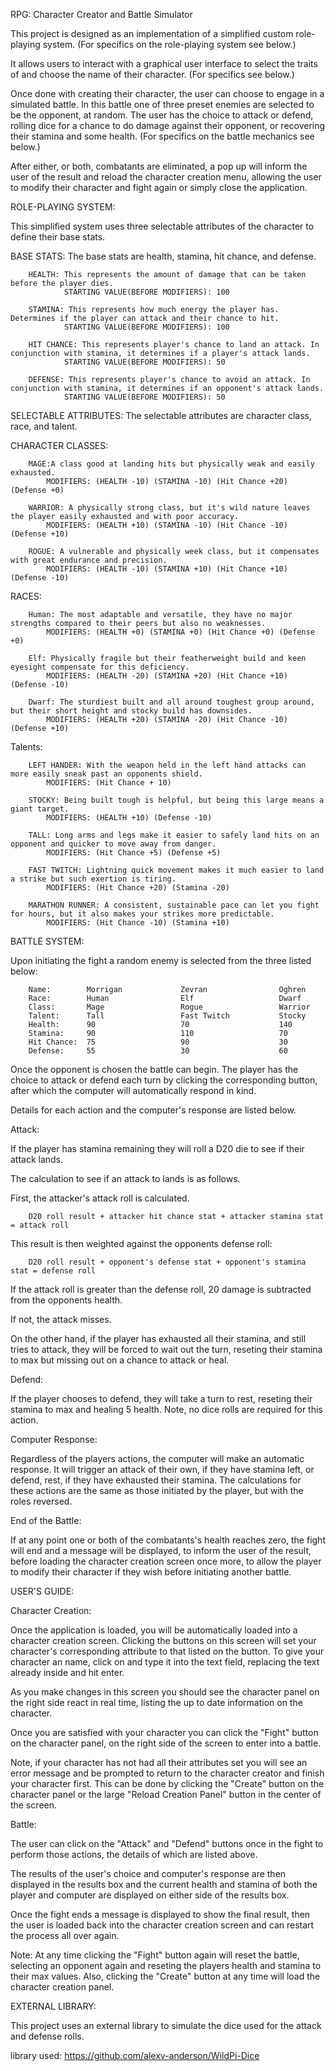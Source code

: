 RPG: Character Creator and Battle Simulator 

This project is designed as an implementation of a simplified custom role-playing system.
(For specifics on the role-playing system see below.)

It allows users to interact with a graphical user interface to select the traits of and choose
the name of their character.
(For specifics see below.)

Once done with creating their character, the user can choose to engage in a simulated battle.
In this battle one of three preset enemies are selected to be the opponent, at random.
The user has the choice to attack or defend, rolling dice for a chance to do damage against
their opponent, or recovering their stamina and some health.
(For specifics on the battle mechanics see below.)

After either, or both, combatants are eliminated, a pop up will inform the user of the result
and reload the character creation menu, allowing the user to modify their character and
fight again or simply close the application.

ROLE-PLAYING SYSTEM:

This simplified system uses three selectable attributes of the character to define their
base stats.

BASE STATS:
The base stats are health, stamina, hit chance, and defense.

        HEALTH: This represents the amount of damage that can be taken before the player dies.
                STARTING VALUE(BEFORE MODIFIERS): 100

        STAMINA: This represents how much energy the player has. Determines if the player can attack and their chance to hit.
                STARTING VALUE(BEFORE MODIFIERS): 100

        HIT CHANCE: This represents player's chance to land an attack. In conjunction with stamina, it determines if a player's attack lands. 
                STARTING VALUE(BEFORE MODIFIERS): 50

        DEFENSE: This represents player's chance to avoid an attack. In conjunction with stamina, it determines if an opponent's attack lands. 
                STARTING VALUE(BEFORE MODIFIERS): 50

SELECTABLE ATTRIBUTES:
The selectable attributes are character class, race, and talent.

CHARACTER CLASSES:

        MAGE:A class good at landing hits but physically weak and easily exhausted.
            MODIFIERS: (HEALTH -10) (STAMINA -10) (Hit Chance +20) (Defense +0)

        WARRIOR: A physically strong class, but it's wild nature leaves the player easily exhausted and with poor accuracy.
            MODIFIERS: (HEALTH +10) (STAMINA -10) (Hit Chance -10) (Defense +10)

        ROGUE: A vulnerable and physically week class, but it compensates with great endurance and precision.
            MODIFIERS: (HEALTH -10) (STAMINA +10) (Hit Chance +10) (Defense -10)


RACES:

        Human: The most adaptable and versatile, they have no major strengths compared to their peers but also no weaknesses.
            MODIFIERS: (HEALTH +0) (STAMINA +0) (Hit Chance +0) (Defense +0)

        Elf: Physically fragile but their featherweight build and keen eyesight compensate for this deficiency.
            MODIFIERS: (HEALTH -20) (STAMINA +20) (Hit Chance +10) (Defense -10)

        Dwarf: The sturdiest built and all around toughest group around, but their short height and stocky build has downsides.
            MODIFIERS: (HEALTH +20) (STAMINA -20) (Hit Chance -10) (Defense +10)

Talents:

        LEFT HANDER: With the weapon held in the left hand attacks can more easily sneak past an opponents shield.
            MODIFIERS: (Hit Chance + 10) 

        STOCKY: Being built tough is helpful, but being this large means a giant target.
            MODIFIERS: (HEALTH +10) (Defense -10)

        TALL: Long arms and legs make it easier to safely land hits on an opponent and quicker to move away from danger.
            MODIFIERS: (Hit Chance +5) (Defense +5)

        FAST TWITCH: Lightning quick movement makes it much easier to land a strike but such exertion is tiring.
            MODIFIERS: (Hit Chance +20) (Stamina -20)
                
        MARATHON RUNNER: A consistent, sustainable pace can let you fight for hours, but it also makes your strikes more predictable.
            MODIFIERS: (Hit Chance -10) (Stamina +10)

BATTLE SYSTEM:

Upon initiating the fight a random enemy is selected from the three listed below:

        Name:        Morrigan             Zevran                Oghren
        Race:        Human                Elf                   Dwarf
        Class:       Mage                 Rogue                 Warrior
        Talent:      Tall                 Fast Twitch           Stocky
        Health:      90                   70                    140
        Stamina:     90                   110                   70
        Hit Chance:  75                   90                    30
        Defense:     55                   30                    60

Once the opponent is chosen the battle can begin.
The player has the choice to attack or defend each turn by clicking the corresponding button, after which the computer will
automatically respond in kind.

Details for each action and the computer's response are listed below.

Attack:

If the player has stamina remaining they will roll a D20 die to see if their attack lands.

The calculation to see if an attack to lands is as follows.

First, the attacker's attack roll is calculated.

        D20 roll result + attacker hit chance stat + attacker stamina stat = attack roll

This result is then weighted against the opponents defense roll:

        D20 roll result + opponent's defense stat + opponent's stamina stat = defense roll

If the attack roll is greater than the defense roll, 20 damage is subtracted from the opponents health.

If not, the attack misses.



On the other hand, if the player has exhausted all their stamina, and still tries to attack, they will be forced to wait out the
turn, reseting their stamina to max but missing out on a chance to attack or heal.

Defend:

If the player chooses to defend, they will take a turn to rest, reseting their stamina to max and healing 5 health.
Note, no dice rolls are required for this action.


Computer Response:

Regardless of the players actions, the computer will make an automatic response.
It will trigger an attack of their own, if they have stamina left, or defend, rest, if they have exhausted their stamina.
The calculations for these actions are the same as those initiated by the player, but with the roles reversed. 



End of the Battle:

If at any point one or both of the combatants's health reaches zero, the fight will end and a message will be displayed,
to inform the user of the result, before loading the character creation screen once more, to allow the player to modify
their character if they wish before initiating another battle.





USER'S GUIDE:

Character Creation:

Once the application is loaded, you will be automatically loaded into a character creation screen.
Clicking the buttons on this screen will set your character's corresponding attribute to that listed on the button.
To give your character an name, click on and type it into the text field, replacing the text already inside and hit enter.

As you make changes in this screen you should see the character panel on the right side react in real time, listing the
up to date information on the character.

Once you are satisfied with your character you can click the "Fight" button on the character panel, on the right side of the
screen to enter into a battle.

Note, if your character has not had all their attributes set you will see an error message and be prompted to return to 
the character creator and finish your character first. This can be done by clicking the "Create" button on the character panel
or the large "Reload Creation Panel" button in the center of the screen.


Battle:

The user can click on the "Attack" and "Defend" buttons once in the fight to perform those actions, the details of which are listed
above.

The results of the user's choice and computer's response are then displayed in the results box and the current health and stamina
of both the player and computer are displayed on either side of the results box.

Once the fight ends a message is displayed to show the final result, then the user is loaded back into the character creation screen
and can restart the process all over again.

Note: At any time clicking the "Fight" button again will reset the battle, selecting an opponent again and reseting the players health
and stamina to their max values. Also, clicking the "Create" button at any time will load the character creation panel. 

EXTERNAL LIBRARY:

This project uses an external library to simulate the dice used for the attack and defense rolls.

library used: https://github.com/alexv-anderson/WildPi-Dice